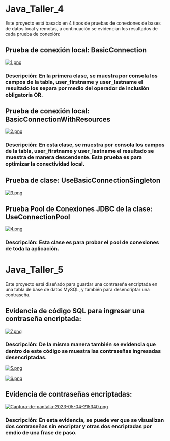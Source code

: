 # Java_Taller_4
Este proyecto está basado en 4 tipos de pruebas de conexiones de bases de datos local y remotas, a continuación se evidencian los resultados de cada prueba de conexión:

## Prueba de conexión local: BasicConnection
[![1.png](https://i.postimg.cc/wB3qyB9s/1.png)](https://postimg.cc/XZSSt4GV)

### Descripción: En la primera clase, se muestra por consola los campos de la tabla, user_firstname y user_lastname el resultado los separa por medio del operador de inclusión obligatoria OR.


## Prueba de conexión local: BasicConnectionWithResources
[![2.png](https://i.postimg.cc/tTx9kmZq/2.png)](https://postimg.cc/tZ90CkNw)

### Descripción: En esta clase, se muestra por consola los campos de la tabla, user_firstname y user_lastname el resultado se muestra de manera descendente. Esta prueba es para optimizar la conectividad local.


## Prueba de clase: UseBasicConnectionSingleton
[![3.png](https://i.postimg.cc/Jhg1bWhY/3.png)](https://postimg.cc/Y46KHZYQ)


## Prueba Pool de Conexiones JDBC de la clase: UseConnectionPool
[![4.png](https://i.postimg.cc/T1vf4qgr/4.png)](https://postimg.cc/R6dk3tPF)

### Descripción: Esta clase es para probar el pool de conexiones de toda la aplicación.



# Java_Taller_5
Este proyecto está diseñado para guardar una contraseña encriptada en una tabla de base de datos MySQL, y también para desencriptar una contraseña.

## Evidencia de código SQL para ingresar una contraseña encriptada:
[![7.png](https://i.postimg.cc/c4Zd7hsW/7.png)](https://postimg.cc/F1WtNjdC)

### Descripción: De la misma manera también se evidencia que dentro de este código se muestra las contraseñas ingresadas desencriptadas.
[![5.png](https://i.postimg.cc/FzbN5dVw/5.png)](https://postimg.cc/8fCqLC3b)


[![6.png](https://i.postimg.cc/Pf1t89nK/6.png)](https://postimg.cc/Z0KkGfRy)


## Evidencia de contraseñas encriptadas:
[![Captura-de-pantalla-2023-05-04-215340.png](https://i.postimg.cc/J4qMpXnk/Captura-de-pantalla-2023-05-04-215340.png)](https://postimg.cc/tYYKTYFq)

### Descripción: En esta evidencia, se puede ver que se visualizan dos contraseñas sin encriptar y otras dos encriptadas por emdio de una frase de paso.
